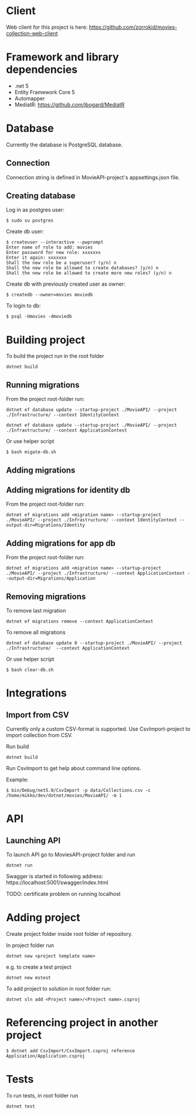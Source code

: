 # Client

Web client for this project is here: https://github.com/zorrokid/movies-collection-web-client

# Framework and library dependencies

* .net 5
* Entity Framework Core 5
* Automapper
* MediatR: https://github.com/jbogard/MediatR

# Database

Currently the database is PostgreSQL database. 

## Connection

Connection string is defined in MovieAPI-project's appsettings.json file.

## Creating database

Log in as postgres user:

    $ sudo su postgres

Create db user:

    $ createuser --interactive --pwprompt
    Enter name of role to add: movies
    Enter password for new role: xxxxxxx
    Enter it again: xxxxxxx
    Shall the new role be a superuser? (y/n) n
    Shall the new role be allowed to create databases? (y/n) n
    Shall the new role be allowed to create more new roles? (y/n) n

Create db with previously created user as owner:

    $ createdb --owner=movies moviedb

To login to db:

    $ psql -Umovies -dmoviedb

# Building project

To build the project run in the root folder

    dotnet build

## Running migrations

From the project root-folder run:

    dotnet ef database update --startup-project ./MovieAPI/ --project ./Infrastructure/ --context IdentityContext

    dotnet ef database update --startup-project ./MovieAPI/ --project ./Infrastructure/ --context ApplicationContext


Or use helper script 

    $ bash migate-db.sh

## Adding migrations

## Adding migrations for identity db

From the project root-folder run:

    dotnet ef migrations add <migration name> --startup-project ./MovieAPI/ --project ./Infrastructure/ --context IdentityContext --output-dir=Migrations/Identity

## Adding migrations for app db

From the project root-folder run:

    dotnet ef migrations add <migration name> --startup-project ./MovieAPI/ --project ./Infrastructure/ --context ApplicationContext --output-dir=Migrations/Application

## Removing migrations

To remove last migration

    dotnet ef migrations remove --context ApplicationContext

To remove all migrations

    dotnet ef database update 0 --startup-project ./MovieAPI/ --project ./Infrastructure/  --context ApplicationContext

Or use helper script 

    $ bash clear-db.sh

# Integrations

## Import from CSV

Currently only a custom CSV-format is supported. Use CsvImport-project to import collection from CSV.

Run build

    dotnet build

Run CsvImport to get help about command line options.

Example:

    $ bin/Debug/net5.0/CsvImport -p data/Collections.csv -c /home/mikko/dev/dotnet/movies/MovieAPI/ -m 1

# API

## Launching API

To launch API go to MoviesAPI-project folder and run

    dotnet run

Swagger is started in following address: https://localhost:5001/swagger/index.html

TODO: certificate problem on running localhost

# Adding project

Create project folder inside root folder of repository.

In project folder run 

    dotnet new <project template name>

e.g. to create a test project

    dotnet new mstest

To add project to solution in root folder run:

    dotnet sln add <Project name>/<Project name>.csproj 

# Referencing project in another project

    $ dotnet add CsvImport/CsvImport.csproj reference Application/Application.csproj

# Tests

To run tests, in root folder run

    dotnet test

